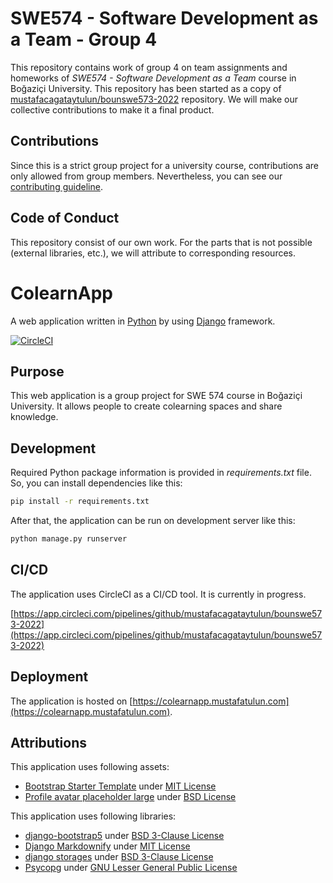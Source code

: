 # SWE574 - Software Development as a Team - Group 4
This repository contains work of group 4 on team assignments and homeworks of _SWE574 - Software Development as a Team_ course in Boğaziçi University. This repository has been started as a copy of [mustafacagataytulun/bounswe573-2022](https://github.com/mustafacagataytulun/bounswe573-2022) repository. We will make our collective contributions to make it a final product.

## Contributions
Since this is a strict group project for a university course, contributions are only allowed from group members. Nevertheless, you can see our [contributing guideline](https://github.com/mustafacagataytulun/bounswe574-2022/blob/main/CONTRIBUTING.md).

## Code of Conduct
This repository consist of our own work. For the parts that is not possible (external libraries, etc.), we will attribute to corresponding resources.

# ColearnApp
A web application written in [Python](https://www.python.org/) by using [Django](https://www.djangoproject.com/) framework.

[![CircleCI](https://img.shields.io/circleci/build/github/mustafacagataytulun/bounswe573-2022/main.svg?logo=circleci&logoColor=fff&label=CircleCI)](https://circleci.com/gh/mustafacagataytulun/bounswe573-2022/tree/main)

## Purpose
This web application is a group project for SWE 574 course in Boğaziçi University. It allows people to create colearning spaces and share knowledge.

## Development
Required Python package information is provided in _requirements.txt_ file. So, you can install dependencies like this:

```bash
pip install -r requirements.txt
```

After that, the application can be run on development server like this:

```bash
python manage.py runserver
```

## CI/CD
The application uses CircleCI as a CI/CD tool. It is currently in progress.

[https://app.circleci.com/pipelines/github/mustafacagataytulun/bounswe573-2022](https://app.circleci.com/pipelines/github/mustafacagataytulun/bounswe573-2022)

## Deployment
The application is hosted on [https://colearnapp.mustafatulun.com](https://colearnapp.mustafatulun.com).

## Attributions
This application uses following assets:

- [Bootstrap Starter Template](https://startbootstrap.com/template/bare) under [MIT License](https://github.com/startbootstrap/startbootstrap-bare/blob/master/LICENSE)
- [Profile avatar placeholder large](https://commons.wikimedia.org/wiki/File:Profile_avatar_placeholder_large.png) under [BSD License](http://opensource.org/licenses/bsd-license.php)

This application uses following libraries:

- [django-bootstrap5](https://github.com/zostera/django-bootstrap5) under [BSD 3-Clause License](https://github.com/zostera/django-bootstrap5/blob/main/LICENSE)
- [Django Markdownify](https://github.com/erwinmatijsen/django-markdownify) under [MIT License](https://github.com/erwinmatijsen/django-markdownify/blob/master/LICENSE)
- [django storages](https://github.com/jschneier/django-storages) under [BSD 3-Clause License](https://github.com/jschneier/django-storages/blob/master/LICENSE)
- [Psycopg](https://www.psycopg.org/) under [GNU Lesser General Public License](https://github.com/psycopg/psycopg2/blob/master/LICENSE)

